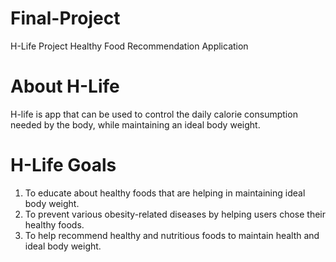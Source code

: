 # Final-Project
H-Life Project
Healthy Food Recommendation Application

# About H-Life
H-life is app that can be used to control the daily calorie consumption needed by the body, while maintaining an ideal body weight.

# H-Life Goals
1. To educate about healthy foods that are helping in maintaining ideal body weight.
2. To prevent various obesity-related diseases by helping users chose their healthy foods.
3. To help recommend healthy and nutritious foods to maintain health and ideal body weight.

